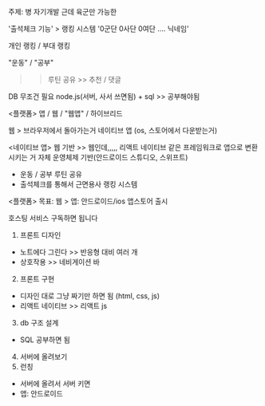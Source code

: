 <ROKA Developer>

주제: 병 자기개발 근데 육군만 가능한

'출석체크 기능' > 랭킹 시스템 '0군단 0사단 0여단 .... 닉네임'

개인 랭킹 / 부대 랭킹

"운동" / "공부"
>> 루틴 공유 >> 추천 / 댓글

DB 무조건 필요
node.js(서버, 사서 쓰면됨) + sql >> 공부해야됨

<플랫폼>
앱 / 웹 / "웹앱" / 하이브리드

웹 > 브라우저에서 돌아가는거
네이티브 앱 (os, 스토어에서 다운받는거)

<네이티브 앱>
웹 기반 >> 웹인데,,,,, 리액트 네이티브 같은 프레임워크로 앱으로 변환시키는 거
자체 운영체제 기반(안드로이드 스튜디오, 스위프트)


- 운동 / 공부 루틴 공유
- 출석체크를 통해서 근면용사 랭킹 시스템

<플랫폼>
목표: 웹 > 앱: 안드로이드/ios 앱스토어 출시

호스팅 서비스 구독하면 됩니다

1. 프론트 디자인
  - 노트에다 그린다 >> 반응형 대비 여러 개
  - 상호작용 >> 네비게이션 바
2. 프론트 구현
  - 디자인 대로 그냥 짜기만 하면 됨 (html, css, js)
  - 리액트 네이티브 >> 리액트 js
3. db 구조 설계
  - SQL 공부하면 됨
4. 서버에 올려보기
5. 런칭
  - 서버에 올려서 서버 키면
  - 앱: 안드로이드